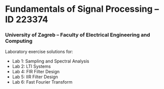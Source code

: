 # Fundamentals of Signal Processing – ID 223374

### University of Zagreb – Faculty of Electrical Engineering and Computing

Laboratory exercise solutions for:
- Lab 1: Sampling and Spectral Analysis
- Lab 2: LTI Systems
- Lab 4: FIR Filter Design
- Lab 5: IIR Filter Design
- Lab 6: Fast Fourier Transform
